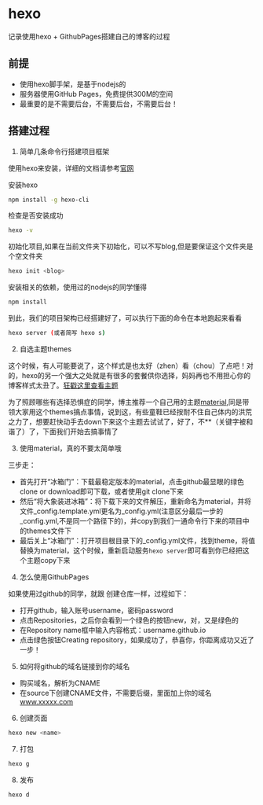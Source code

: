 # hexo

记录使用hexo + GithubPages搭建自己的博客的过程

## 前提

- 使用hexo脚手架，是基于nodejs的
- 服务器使用GitHub Pages，免费提供300M的空间
- 最重要的是不需要后台，不需要后台，不需要后台！

## 搭建过程

1. 简单几条命令行搭建项目框架

使用hexo来安装，详细的文档请参考[官网](https://hexo.io/zh-cn/docs/)

安装hexo
```bash
npm install -g hexo-cli
```
检查是否安装成功
```bash
hexo -v
```

初始化项目,如果在当前文件夹下初始化，可以不写blog,但是要保证这个文件夹是个空文件夹
```bash
hexo init <blog>
```

安装相关的依赖，使用过的nodejs的同学懂得
```bash
npm install
```

到此，我们的项目架构已经搭建好了，可以执行下面的命令在本地跑起来看看
```bash
hexo server (或者简写 hexo s)
```

2. 自选主题themes

这个时候，有人可能要说了，这个样式是也太好（zhen）看（chou）了点吧！对的，hexo的另一个强大之处就是有很多的套餐供你选择，妈妈再也不用担心你的博客样式太丑了。[狂戳这里查看主题](https://hexo.io/themes/)

为了照顾哪些有选择恐惧症的同学，博主推荐一个自己用的主题[material](https://github.com/viosey/hexo-theme-material),同是带领大家用这个themes搞点事情，说到这，有些童鞋已经按耐不住自己体内的洪荒之力了，想要赶快动手去down下来这个主题去试试了，好了，不**（关键字被和谐了）了，下面我们开始去搞事情了

3. 使用material，真的不要太简单哦

三步走：

- 首先打开“冰箱门”：下载最稳定版本的material，点击github最显眼的绿色clone or download即可下载，或者使用git clone下来
- 然后“将大象装进冰箱”：将下载下来的文件解压，重新命名为material，并将文件_config.template.yml更名为_config.yml(注意区分最后一步的_config.yml,不是同一个路径下的)，并copy到我们一通命令行下来的项目中的themes文件下
- 最后关上“冰箱门”：打开项目根目录下的_config.yml文件，找到theme，将值替换为material，这个时候，重新启动服务`hexo server`即可看到你已经把这个主题copy下来

4. 怎么使用GithubPages

如果使用过github的同学，就跟
创建仓库一样，过程如下：

- 打开github，输入账号username，密码password
- 点击Repositories，之后你会看到一个绿色的按钮new，对，又是绿色的
- 在Repository name框中输入内容格式：username.github.io
- 点击绿色按钮Creating repository，如果成功了，恭喜你，你距离成功又近了一步！

5. 如何将github的域名链接到你的域名

- 购买域名，解析为CNAME
- 在source下创建CNAME文件，不需要后缀，里面加上你的域名 www.xxxxx.com

6. 创建页面
```bash
hexo new <name>
```
7. 打包
```bash
hexo g
```
8. 发布
```bash
hexo d 
```
